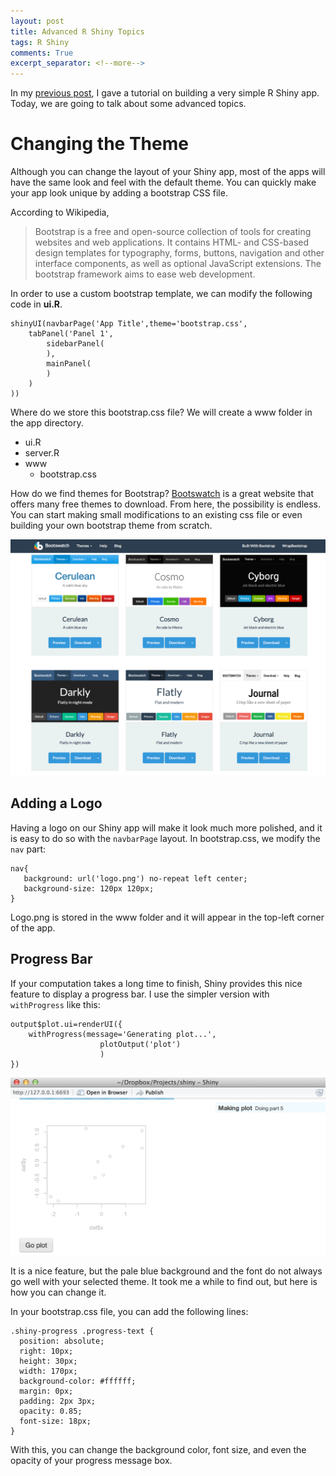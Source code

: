 ```yaml
---
layout: post
title: Advanced R Shiny Topics
tags: R Shiny
comments: True
excerpt_separator: <!--more-->
---
```


In my [previous post](http://tianwei-zhang.github.io/2015/04/19/Building-Shiny-Apps/), I gave a tutorial on building a very simple R Shiny app. Today, we are going to talk about some advanced topics. 

# Changing the Theme
Although you can change the layout of your Shiny app, most of the apps will have the same look and feel with the default theme. You can quickly make your app look unique by adding a bootstrap CSS file. 

<!--more--> 

According to Wikipedia, 

>Bootstrap is a free and open-source collection of tools for creating websites and web applications. It contains HTML- and CSS-based design templates for typography, forms, buttons, navigation and other interface components, as well as optional JavaScript extensions. The bootstrap framework aims to ease web development.

In order to use a custom bootstrap template, we can modify the following code in **ui.R**. 

```
shinyUI(navbarPage('App Title',theme='bootstrap.css',
	tabPanel('Panel 1',
		sidebarPanel(
		),
		mainPanel(
		)
	)
))
```
Where do we store this bootstrap.css file? We will create a www folder in the app directory. 

* ui.R
* server.R
* www
	* bootstrap.css

How do we find themes for Bootstrap? [Bootswatch](http://bootswatch.com) is a great website that offers many free themes to download. From here, the possibility is endless. You can start making small modifications to an existing css file or even building your own bootstrap theme from scratch. 

![Bootswatch](/assets/shiny_ad_1.tiff)

## Adding a Logo
Having a logo on our Shiny app will make it look much more polished, and it is easy to do so with the `navbarPage` layout. In bootstrap.css, we modify the `nav` part:

```
nav{
   background: url('logo.png') no-repeat left center;
   background-size: 120px 120px;
}
```

Logo.png is stored in the www folder and it will appear in the top-left corner of the app. 

## Progress Bar
If your computation takes a long time to finish, Shiny provides this nice feature to display a progress bar. I use the simpler version with `withProgress` like this:

```
output$plot.ui=renderUI({
	withProgress(message='Generating plot...',
					plotOutput('plot')
					)
})
```

![Progress Bar](/assets/progress.png)

It is a nice feature, but the pale blue background and the font do not always go well with your selected theme. It took me a while to find out, but here is how you can change it. 

In your bootstrap.css file, you can add the following lines:

```
.shiny-progress .progress-text {
  position: absolute;
  right: 10px;
  height: 30px;
  width: 170px;
  background-color: #ffffff;
  margin: 0px;
  padding: 2px 3px;
  opacity: 0.85;
  font-size: 18px;
}
```

With this, you can change the background color, font size, and even the opacity of your progress message box. 